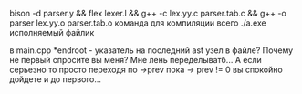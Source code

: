 bison -d parser.y && flex lexer.l && g++ -c lex.yy.c parser.tab.c && g++ -o parser lex.yy.o parser.tab.o
команда для компиляции всего
./a.exe
исполняемый файлик

в main.cpp *endroot - указатель на последний ast узел в файле? Почему не первый спросите вы меня?
Мне лень переделыватб... А если серьезно то просто переходя по ->prev пока -> prev != 0 вы спокойно дойдете и до первого...
